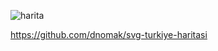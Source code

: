 ![harita](https://user-images.githubusercontent.com/28226570/36497137-16a36d4e-1743-11e8-9323-6cc9b1fbc97f.png)

https://github.com/dnomak/svg-turkiye-haritasi
